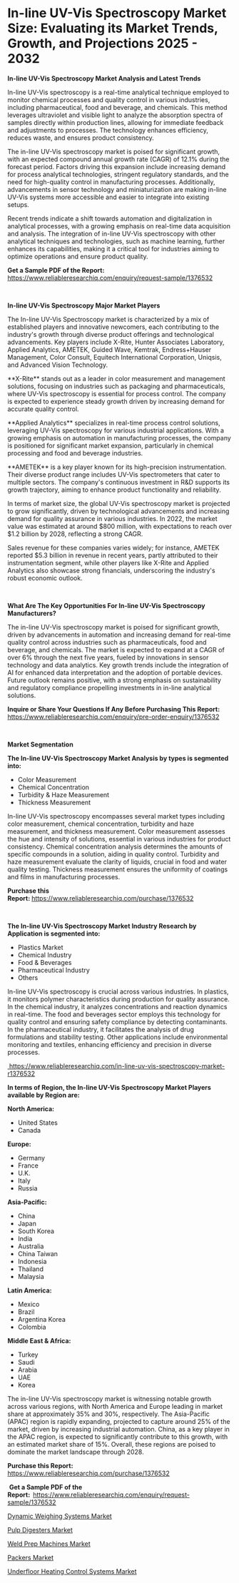<p><h1>In-line UV-Vis Spectroscopy Market Size: Evaluating its Market Trends, Growth, and Projections 2025 - 2032</h1></p><p><strong>In-line UV-Vis Spectroscopy Market Analysis and Latest Trends</strong></p>
<p><p>In-line UV-Vis spectroscopy is a real-time analytical technique employed to monitor chemical processes and quality control in various industries, including pharmaceutical, food and beverage, and chemicals. This method leverages ultraviolet and visible light to analyze the absorption spectra of samples directly within production lines, allowing for immediate feedback and adjustments to processes. The technology enhances efficiency, reduces waste, and ensures product consistency.</p><p>The in-line UV-Vis spectroscopy market is poised for significant growth, with an expected compound annual growth rate (CAGR) of 12.1% during the forecast period. Factors driving this expansion include increasing demand for process analytical technologies, stringent regulatory standards, and the need for high-quality control in manufacturing processes. Additionally, advancements in sensor technology and miniaturization are making in-line UV-Vis systems more accessible and easier to integrate into existing setups.</p><p>Recent trends indicate a shift towards automation and digitalization in analytical processes, with a growing emphasis on real-time data acquisition and analysis. The integration of in-line UV-Vis spectroscopy with other analytical techniques and technologies, such as machine learning, further enhances its capabilities, making it a critical tool for industries aiming to optimize operations and ensure product quality.</p></p>
<p><strong>Get a Sample PDF of the Report:&nbsp;</strong> <a href="https://www.reliableresearchiq.com/enquiry/request-sample/1376532?utm_campaign=3139&utm_medium=2&utm_source=Github&utm_content=ia&utm_term=28032025&utm_id=in-line-uv-vis-spectroscopy">https://www.reliableresearchiq.com/enquiry/request-sample/1376532</a></p>
<p>&nbsp;</p>
<p><strong>In-line UV-Vis Spectroscopy Major Market Players</strong></p>
<p><p>The In-line UV-Vis Spectroscopy market is characterized by a mix of established players and innovative newcomers, each contributing to the industry's growth through diverse product offerings and technological advancements. Key players include X-Rite, Hunter Associates Laboratory, Applied Analytics, AMETEK, Guided Wave, Kemtrak, Endress+Hauser Management, Color Consult, Equitech International Corporation, Uniqsis, and Advanced Vision Technology.</p><p>**X-Rite** stands out as a leader in color measurement and management solutions, focusing on industries such as packaging and pharmaceuticals, where UV-Vis spectroscopy is essential for process control. The company is expected to experience steady growth driven by increasing demand for accurate quality control.</p><p>**Applied Analytics** specializes in real-time process control solutions, leveraging UV-Vis spectroscopy for various industrial applications. With a growing emphasis on automation in manufacturing processes, the company is positioned for significant market expansion, particularly in chemical processing and food and beverage industries.</p><p>**AMETEK** is a key player known for its high-precision instrumentation. Their diverse product range includes UV-Vis spectrometers that cater to multiple sectors. The company's continuous investment in R&D supports its growth trajectory, aiming to enhance product functionality and reliability.</p><p>In terms of market size, the global UV-Vis spectroscopy market is projected to grow significantly, driven by technological advancements and increasing demand for quality assurance in various industries. In 2022, the market value was estimated at around $800 million, with expectations to reach over $1.2 billion by 2028, reflecting a strong CAGR.</p><p>Sales revenue for these companies varies widely; for instance, AMETEK reported $5.3 billion in revenue in recent years, partly attributed to their instrumentation segment, while other players like X-Rite and Applied Analytics also showcase strong financials, underscoring the industry's robust economic outlook.</p></p>
<p>&nbsp;</p>
<p><strong>What Are The Key Opportunities For In-line UV-Vis Spectroscopy Manufacturers?</strong></p>
<p><p>The in-line UV-Vis spectroscopy market is poised for significant growth, driven by advancements in automation and increasing demand for real-time quality control across industries such as pharmaceuticals, food and beverage, and chemicals. The market is expected to expand at a CAGR of over 6% through the next five years, fueled by innovations in sensor technology and data analytics. Key growth trends include the integration of AI for enhanced data interpretation and the adoption of portable devices. Future outlook remains positive, with a strong emphasis on sustainability and regulatory compliance propelling investments in in-line analytical solutions.</p></p>
<p><strong>Inquire or Share Your Questions If Any Before Purchasing This Report:</strong> <a href="https://www.reliableresearchiq.com/enquiry/pre-order-enquiry/1376532?utm_campaign=3139&utm_medium=2&utm_source=Github&utm_content=ia&utm_term=28032025&utm_id=in-line-uv-vis-spectroscopy">https://www.reliableresearchiq.com/enquiry/pre-order-enquiry/1376532</a></p>
<p>&nbsp;</p>
<p><strong>Market Segmentation</strong></p>
<p><strong>The In-line UV-Vis Spectroscopy Market Analysis by types is segmented into:</strong></p>
<p><ul><li>Color Measurement</li><li>Chemical Concentration</li><li>Turbidity & Haze Measurement</li><li>Thickness Measurement</li></ul></p>
<p><p>In-line UV-Vis spectroscopy encompasses several market types including color measurement, chemical concentration, turbidity and haze measurement, and thickness measurement. Color measurement assesses the hue and intensity of solutions, essential in various industries for product consistency. Chemical concentration analysis determines the amounts of specific compounds in a solution, aiding in quality control. Turbidity and haze measurement evaluate the clarity of liquids, crucial in food and water quality testing. Thickness measurement ensures the uniformity of coatings and films in manufacturing processes.</p></p>
<p><strong>Purchase this Report:&nbsp;</strong><a href="https://www.reliableresearchiq.com/purchase/1376532?utm_campaign=3139&utm_medium=2&utm_source=Github&utm_content=ia&utm_term=28032025&utm_id=in-line-uv-vis-spectroscopy">https://www.reliableresearchiq.com/purchase/1376532</a></p>
<p>&nbsp;</p>
<p><strong>The In-line UV-Vis Spectroscopy Market Industry Research by Application is segmented into:</strong></p>
<p><ul><li>Plastics Market</li><li>Chemical Industry</li><li>Food & Beverages</li><li>Pharmaceutical Industry</li><li>Others</li></ul></p>
<p><p>In-line UV-Vis spectroscopy is crucial across various industries. In plastics, it monitors polymer characteristics during production for quality assurance. In the chemical industry, it analyzes concentrations and reaction dynamics in real-time. The food and beverages sector employs this technology for quality control and ensuring safety compliance by detecting contaminants. In the pharmaceutical industry, it facilitates the analysis of drug formulations and stability testing. Other applications include environmental monitoring and textiles, enhancing efficiency and precision in diverse processes.</p></p>
<p><a href="https://www.reliableresearchiq.com/in-line-uv-vis-spectroscopy-market-r1376532?utm_campaign=3139&utm_medium=2&utm_source=Github&utm_content=ia&utm_term=28032025&utm_id=in-line-uv-vis-spectroscopy">&nbsp;https://www.reliableresearchiq.com/in-line-uv-vis-spectroscopy-market-r1376532</a></p>
<p><strong>In terms of Region, the In-line UV-Vis Spectroscopy Market Players available by Region are:</strong></p>
<p>
    <p> <strong> North America: </strong>
        <ul>
            <li>United States</li>
            <li>Canada</li>
        </ul>
        </p> 
    <p> <strong> Europe: </strong>
        <ul>
            <li>Germany</li>
            <li>France</li>
            <li>U.K.</li>
            <li>Italy</li>
            <li>Russia</li>
        </ul>
        </p> 
    <p> <strong> Asia-Pacific: </strong>
        <ul>
            <li>China</li>
            <li>Japan</li>
            <li>South Korea</li>
            <li>India</li>
            <li>Australia</li>
            <li>China Taiwan</li>
            <li>Indonesia</li>
            <li>Thailand</li>
            <li>Malaysia</li>
        </ul>
        </p> 
    <p> <strong> Latin America: </strong>
        <ul>
            <li>Mexico</li>
            <li>Brazil</li>
            <li>Argentina Korea</li>
            <li>Colombia</li>
        </ul>
        </p> 
    <p> <strong> Middle East & Africa: </strong>
        <ul>
            <li>Turkey</li>
            <li>Saudi</li>
            <li>Arabia</li>
            <li>UAE</li>
            <li>Korea</li>
        </ul>
    </p>
    </p>
<p><p>The in-line UV-Vis spectroscopy market is witnessing notable growth across various regions, with North America and Europe leading in market share at approximately 35% and 30%, respectively. The Asia-Pacific (APAC) region is rapidly expanding, projected to capture around 25% of the market, driven by increasing industrial automation. China, as a key player in the APAC region, is expected to significantly contribute to this growth, with an estimated market share of 15%. Overall, these regions are poised to dominate the market landscape through 2028.</p></p>
<p><strong>Purchase this Report: </strong><a href="https://www.reliableresearchiq.com/purchase/1376532?utm_campaign=3139&utm_medium=2&utm_source=Github&utm_content=ia&utm_term=28032025&utm_id=in-line-uv-vis-spectroscopy">https://www.reliableresearchiq.com/purchase/1376532</a></p>
<p>&nbsp;<strong>Get a Sample PDF of the Report:&nbsp;&nbsp;</strong><a href="https://www.reliableresearchiq.com/enquiry/request-sample/1376532?utm_campaign=3139&utm_medium=2&utm_source=Github&utm_content=ia&utm_term=28032025&utm_id=in-line-uv-vis-spectroscopy">https://www.reliableresearchiq.com/enquiry/request-sample/1376532</a></p>
<p><strong></strong></p>
<p><p><a href="https://www.linkedin.com/pulse/key-drivers-dynamic-weighing-systems-market-expansion-2025-2032-i89ze?utm_campaign=3139&utm_medium=2&utm_source=Github&utm_content=ia&utm_term=28032025&utm_id=in-line-uv-vis-spectroscopy">Dynamic Weighing Systems Market</a></p><p><a href="https://www.linkedin.com/pulse/size-estimationof-pulp-digesters-market-forecast-ofthe-growth-r2abe?utm_campaign=3139&utm_medium=2&utm_source=Github&utm_content=ia&utm_term=28032025&utm_id=in-line-uv-vis-spectroscopy">Pulp Digesters Market</a></p><p><a href="https://www.linkedin.com/pulse/global-weld-prep-machines-market-trends-forecasts-strategic-analysis-41s1e?utm_campaign=3139&utm_medium=2&utm_source=Github&utm_content=ia&utm_term=28032025&utm_id=in-line-uv-vis-spectroscopy">Weld Prep Machines Market</a></p><p><a href="https://www.linkedin.com/pulse/exploring-growth-potential-packers-market-size-share-cagr-da9fe?utm_campaign=3139&utm_medium=2&utm_source=Github&utm_content=ia&utm_term=28032025&utm_id=in-line-uv-vis-spectroscopy">Packers Market</a></p><p><a href="https://www.linkedin.com/pulse/underfloor-heating-control-systems-market-report-product-type-hfohe?utm_campaign=3139&utm_medium=2&utm_source=Github&utm_content=ia&utm_term=28032025&utm_id=in-line-uv-vis-spectroscopy">Underfloor Heating Control Systems Market</a></p></p>